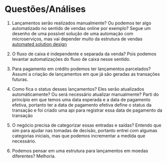 
# Questões/Análises

1. Lançamentos serão realizados manualmente? Ou podemos ter algo automatizado no sentido de vendas online por exemplo? Segue um desenho de uma possível solução de uma automação com microserviços, mas vai depender muito da estrutura de vendas [automated solution design](./automated%20solution%20design.png)

2. O fluxo de caixa é independente e separada da venda? Pois podemos levantar automatizações do fluxo de caixa nesse sentido.

3. Para pagamento em crédito podemos ter lançamentos parcelados? Assumi a criação de lançamentos em que já são geradas as transações futuras.

4. Como fica o status desses lançamentos? Eles serão atualizados automáticamente? Ou será necessário atualizar manualmente? Parti do princípio em que temos uma data esperada e a data de pagamento efetiva, portanto ter a data de pagamento efetiva define o status da transação e foi criado uma api para registrar essa data de pagamento da transação

5. O negócio precisa de categorizar essas entradas e saídas? Entendo que sim para ajudar nas tomadas de decisão, portanto entrei com algumas categorias iniciais, mas que podemos incrementar a medida que necessário.

6. Podemos pensar em uma estrutura para lançamentos em moedas diferentes? Melhoria.
